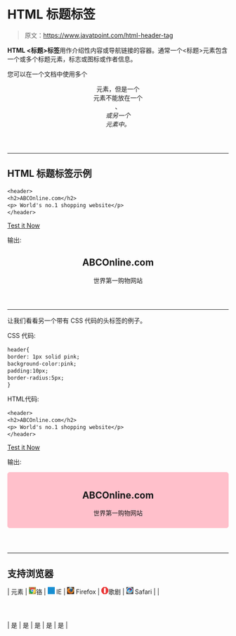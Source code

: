 # HTML 标题标签

> 原文：<https://www.javatpoint.com/html-header-tag>

**HTML <标题>标签**用作介绍性内容或导航链接的容器。通常一个<标题>元素包含一个或多个标题元素，标志或图标或作者信息。

您可以在一个文档中使用多个

<header>元素，但是一个

<header>元素不能放在一个

<footer>、

<address>或另一个

<header>元素中。</header>

</address>

</footer>

</header>

</header>

* * *

## HTML 标题标签示例

```
<header>
<h2>ABCOnline.com</h2>
<p> World's no.1 shopping website</p>
</header>

```

[Test it Now](https://www.javatpoint.com/oprweb/test.jsp?filename=htmlheadertag1)

输出:

<header>

## ABCOnline.com

世界第一购物网站

</header>

* * *

让我们看看另一个带有 CSS 代码的头标签的例子。

CSS 代码:

```
header{
border: 1px solid pink;
background-color:pink;
padding:10px;
border-radius:5px;
}

```

HTML代码:

```
<header>
<h2>ABCOnline.com</h2>
<p> World's no.1 shopping website</p>
</header>

```

[Test it Now](https://www.javatpoint.com/oprweb/test.jsp?filename=htmlheadertag2)

输出:

<header style="border: 1px solid pink;background-color:pink;padding:10px;border-radius:5px;">

## ABCOnline.com

世界第一购物网站

</header>

* * *

## 支持浏览器

| 元素 | ![chrome browser](img/4fbdc93dc2016c5049ed108e7318df19.png)铬 | ![ie browser](img/83dd23df1fe8373fd5bf054b2c1dd88b.png) IE | ![firefox browser](img/4f001fff393888a8a807ed29b28145d1.png) Firefox | ![opera browser](img/6cad4a592cc69a052056a0577b4aac65.png)歌剧 | ![safari browser](img/a0f6a9711a92203c5dc5c127fe9c9fca.png) Safari |
| 

<header></header>

 | 是 | 是 | 是 | 是 | 是 |